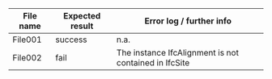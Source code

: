 | File name | Expected result | Error log / further info                                   |
|-----------|-----------------|------------------------------------------------------------|
| File001   | success         | n.a.                                                       |
| File002   | fail            | The instance IfcAlignment is not contained in IfcSite |
